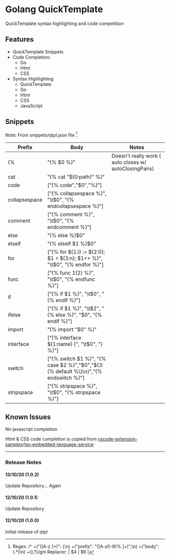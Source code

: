 # Golang QuickTemplate

QuickTemplate syntax highlighting and code competition

## Features

- QuickTemplate Snippets
- Code Completion:
  - Go
  - Html
  - CSS
- Syntax Highlighting
  - QuickTemplate
  - Go
  - Html
  - CSS
  - JavaScript

## Snippets

Note: From snippets/qtpl.json file [^regex]

| Prefix | Body | Notes |
| ----------- | ----------- | ----------- |
| {%  | "{% $0 %}" | Doesn't really work ( auto closes w/ autoClosingPairs) |
| cat | "{% cat \"${0:path}\" %}" |
| code | ["{% code","$0","%}"] |
| collapsespace | ["{% collapsespace %}", "\t$0", "{% endcollapsespace %}"] |
| comment | ["{% comment %}", "\t$0", "{% endcomment %}"] |
| else | "{% else %}$0" |
| elseif | "{% elseif $1 %}$0" |
| for | ["{% for ${1:i} := ${2:0}; $1 < ${3:n}; $1++ %}", "\t$0", "{% endfor %}"] |
| func | ["{% func $1($2) %}", "\t$0", "{% endfunc %}"] |
| if | ["{% if $1 %}", "\t$0", "{% endif %}"] |
| ifelse | ["{% if $1 %}", "\t$2", "{% else %}", "$0", "{% endif %}"] |
| import | "{% import \"$0\" %}" |
| interface | ["{% interface ${1:name} {", "\t$0", "} %}"] |
| switch | ["{% switch $1 %}", "{% case $2 %}","$0","${3:{% default %\\}\n}","{% endswitch %}"] |
| stripspace | ["{% stripspace %}", "\t$0", "{% stripspace %}"] |

## Known Issues

No javascript completion

Html & CSS code completion is copied from [vscode-extension-samples](https://github.com/microsoft/vscode-extension-samples)/[lsp-embedded-language-service](https://github.com/microsoft/vscode-extension-samples/tree/master/lsp-embedded-language-service)

----

### Release Notes

#### 13/10/20 (1.0.2)

Update Repository... Again

#### 12/10/20 (1.0.1)

Update Repository

#### 12/10/20 (1.0.0)

Initial release of qtpl


[^regex]: Regex: /^ +("([A-z ]+)": {\n) +("prefix": "([A-z0-9\{% ]+)",\n) +("body": (.*)\n) +(},?)/gm
  Replacer: | $4 | $6 |
